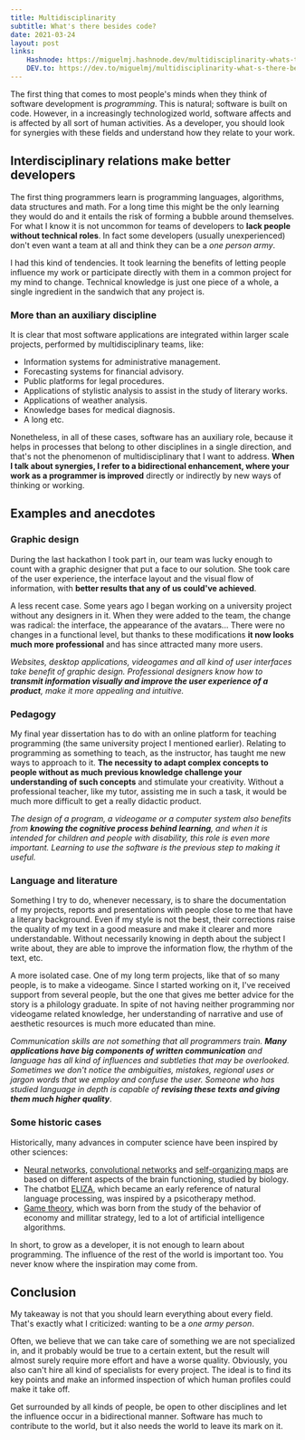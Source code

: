 ```yaml
---
title: Multidisciplinarity
subtitle: What's there besides code?
date: 2021-03-24
layout: post
links:
    Hashnode: https://miguelmj.hashnode.dev/multidisciplinarity-whats-there-besides-code
    DEV.to: https://dev.to/miguelmj/multidisciplinarity-what-s-there-besides-code-2en9
---
```

The first thing that comes to most people's minds when they think of software development is *programming*. This is natural; software is built on code. However, in a increasingly technologized world, software affects and is affected by all sort of human activities. As a developer, you should look for synergies with these fields and understand how they relate to your work.

## Interdisciplinary relations make better developers

The first thing programmers learn is programming languages, algorithms, data structures and math. For a long time this might be the only learning they would do and it entails the risk of forming a bubble  around themselves. For what I know it is not uncommon for teams of developers to **lack people without technical roles**. In fact some developers (usually unexperienced) don't even want a team at all and think they can be a *one person army*.

I had this kind of tendencies. It took learning the benefits of letting people influence my work or participate directly with them in a common project for my mind to change. Technical knowledge is just one piece of a whole, a single ingredient in the sandwich that any project is.

### More than an auxiliary discipline

It is clear that most software applications are integrated within larger scale projects, performed by multidisciplinary teams, like:

- Information systems for administrative management.
- Forecasting systems for financial advisory.
- Public platforms for legal procedures.
- Applications of stylistic analysis to assist in the study of literary works.
- Applications of weather analysis.
- Knowledge bases for medical diagnosis.
- A long etc.

Nonetheless, in all of these cases, software has an auxiliary role, because it helps in processes that belong to other disciplines in a single direction, and that's not the phenomenon of multidisciplinary that I want to address. **When I talk about synergies, I refer to a bidirectional enhancement, where your work as a programmer is improved** directly or indirectly by new ways of thinking or working.

## Examples and anecdotes

### Graphic design

During the last hackathon I took part in, our team was lucky enough to count with a graphic designer that put a face to our solution. She took care of the user experience, the interface layout and the visual flow of information, with **better results that any of us could've achieved**.

A less recent case. Some years ago I began working on a university project without any designers in it. When they were added to the team, the change was radical: the interface, the appearance of the avatars... There were no changes in a functional level, but thanks to these modifications **it now looks much more professional** and has since attracted many more users.

_Websites, desktop applications, videogames and all kind of user interfaces take benefit of graphic design. Professional designers know how to **transmit information visually and improve the user experience of a product**, make it more appealing and intuitive._

### Pedagogy

My final year dissertation has to do with an online platform for teaching programming (the same university project I mentioned earlier). Relating to programming as something to teach, as the instructor, has taught me new ways to approach to it. **The necessity to adapt complex concepts to people without as much previous knowledge challenge your understanding of such concepts** and stimulate your creativity. Without a professional teacher, like my tutor, assisting me in such a task, it would be much more difficult to get a really didactic product.

_The design of a program, a videogame or a computer system also benefits from **knowing the cognitive process behind learning**, and when it is intended for children and people with disability, this role is even more important. Learning to use the software is the previous step to making it useful._

### Language and literature

Something I try to do, whenever necessary, is to share the documentation of my projects, reports and presentations with people close to me that have a literary background. Even if my style is not the best, their corrections raise the quality of my text in a good measure and make it clearer and more understandable. Without necessarily knowing in depth about the subject I write about, they are able to improve the information flow, the rhythm of the text, etc.

A more isolated case. One of my long term projects, like that of so many people, is to make a videogame. Since I started working on it, I've received support from several people, but the one that gives me better advice for the story is a philology graduate. In spite of not having neither programming nor videogame related knowledge, her understanding of narrative and use of aesthetic resources is much more educated than mine.

_Communication skills are not something that all programmers train. **Many applications have big components of written communication** and language has all kind of influences and subtleties that may be overlooked. Sometimes we don't notice the ambiguities, mistakes, regional uses or jargon words that we employ and confuse the user. Someone who has studied language in depth is capable of **revising these texts and giving them much higher quality**_.

### Some historic cases

Historically, many advances in computer science have been inspired by other sciences:

- [Neural networks](https://en.wikipedia.org/wiki/Neural_network), [convolutional networks](https://en.wikipedia.org/wiki/Convolutional_neural_network) and [self-organizing maps](https://en.wikipedia.org/wiki/Self-organizing_map) are based on different aspects of the brain functioning, studied by biology.
- The chatbot [ELIZA](https://en.wikipedia.org/wiki/ELIZA), which became an early reference of natural language processing, was inspired by a psicotherapy method.
- [Game theory](https://en.wikipedia.org/wiki/Game_theory), which was born from the study of the behavior of economy and millitar strategy, led to a lot of artificial intelligence algorithms.

In short, to grow as a developer, it is not enough to learn about programming. The influence of the rest of the world is important too. You never know where the inspiration may come from.

## Conclusion

My takeaway is not that you should learn everything about every field. That's exactly what I criticized: wanting to be a *one army person*.

Often, we believe that we can take care of something we are not specialized in, and it probably would be true to a certain extent, but the result will almost surely require more effort and have a worse quality. Obviously, you also can't hire all kind of specialists for every project. The ideal is to find its key points and make an informed inspection of which human profiles could make it take off.

Get surrounded by all kinds of people, be open to other disciplines and let the influence occur in a bidirectional manner. Software has much to contribute to the world, but it also needs the world to leave its mark on it.
